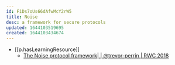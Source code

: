 ```yaml
---
id: FiDs7oUs66dAfwMcY2rW5
title: Noise
desc: a framework for secure protocols
updated: 1644103519695
created: 1644103434674
---
```


- [[p.hasLearningResource]]
  - [The Noise protocol framework| | @trevor-perrin | RWC 2018](https://www.youtube.com/watch?v=3gipxdJ22iM)
